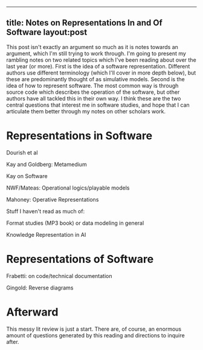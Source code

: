 ---
title: Notes on Representations In and Of Software
layout:post
----

This post isn't exactly an argument so much as it is notes towards an argument, which I'm still trying to work through.
I'm going to present my rambling notes on two related topics which I've been reading about over the last year (or more).
First is the idea of a software representation.
Different authors use different terminology (which I'll cover in more depth below), but these are predominantly thought of as simulative models.
Second is the idea of how to represent software.
The most common way is through source code which describes the operation of the software, but other authors have all tackled this in their own way.
I think these are the two central questions that interest me in software studies, and hope that I can articulate them better through my notes on other scholars work.



Representations in Software
===========================

Dourish et al

Kay and Goldberg: Metamedium

Kay on Software

NWF/Mateas: Operational logics/playable models

Mahoney: Operative Representations

Stuff I haven't read as much of:

Format studies (MP3 book) or data modeling in general

Knowledge Representation in AI


Representations of Software
===========================

Frabetti: on code/technical documentation

Gingold: Reverse diagrams

Afterward
=========

This messy lit review is just a start.
There are, of course, an enormous amount of questions generated by this reading and directions to inquire after.

